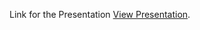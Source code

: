 Link for the Presentation  [View Presentation](https://drive.google.com/file/d/1MWhQn3OP6v8qQgevassyZIZ-N2JO6x5Y/view?usp=sharing).
